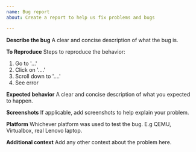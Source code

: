 ```yaml
---
name: Bug report
about: Create a report to help us fix problems and bugs

---
```


**Describe the bug**
A clear and concise description of what the bug is.

**To Reproduce**
Steps to reproduce the behavior:
1. Go to '...'
2. Click on '....'
3. Scroll down to '....'
4. See error

**Expected behavior**
A clear and concise description of what you expected to happen.

**Screenshots**
If applicable, add screenshots to help explain your problem.

**Platform**
Whichever platform was used to test the bug. E.g QEMU, Virtualbox, real Lenovo laptop.

**Additional context**
Add any other context about the problem here.
